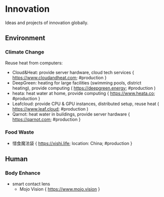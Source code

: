 # Innovation
Ideas and projects of innovation globally.
## Environment
### Climate Change

Reuse heat from computers:
- Cloud&Heat: provide server hardware, cloud tech services { https://www.cloudandheat.com; #production }
- DeepGreen: heating for large facilities (swimming pools, district heating), provide computing ( https://deepgreen.energy; #production )
- heata: heat water at home, provide computing { https://www.heata.co; #production }
- Leafcloud: provide CPU & GPU instances, distributed setup, reuse heat ( https://www.leaf.cloud; #production )
- Qarnot: heat water in buildings, provide server hardware { https://qarnot.com; #production }
### Food Waste
- 惜食魔法袋 { https://xishi.life; location: China; #production }
## Human
### Body Enhance
- smart contact lens
	- Mojo Vision { https://www.mojo.vision }